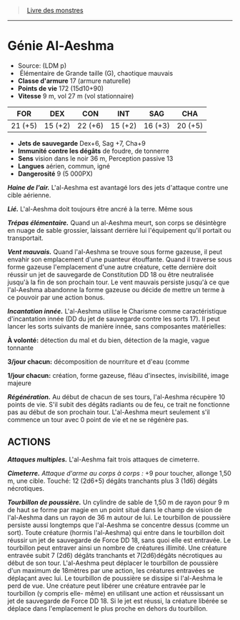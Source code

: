 ﻿> [Livre des monstres](tome_of_beasts.md)

---

# Génie Al-Aeshma

- Source: (LDM p)
-  Élémentaire de Grande taille (G), chaotique mauvais
- **Classe d'armure** 17 (armure naturelle)
- **Points de vie** 172 (15d10+90)
- **Vitesse** 9 m, vol 27 m (vol stationnaire)

|FOR|DEX|CON|INT|SAG|CHA|
|---|---|---|---|---|---|
|21 (+5)|15 (+2)|22 (+6)|15 (+2)|16 (+3)|20 (+5)|

- **Jets de sauvegarde** Dex+6, Sag +7, Cha+9
- **Immunité contre les dégâts** de foudre, de tonnerre
- **Sens** vision dans le noir 36 m, Perception passive 13
- **Langues** aérien, commun, igné
- **Dangerosité** 9 (5 000PX)

**_Haine de l'air._** L'al-Aeshma est avantagé lors des jets d'attaque contre une cible aérienne.

**_Lié._** L'al-Aeshma doit toujours être ancré à la terre. Même sous

**_Trépas élémentaire._** Quand un al-Aeshma meurt, son corps se désintègre en nuage de sable grossier, laissant derrière lui l'équipement qu'il portait ou transportait.

**_Vent mauvais._** Quand l'al-Aeshma se trouve sous forme gazeuse, il peut envahir son emplacement d'une puanteur étouffante. Quand il traverse sous forme gazeuse l'emplacement d'une autre créature, cette dernière doit réussir un jet de sauvegarde de Constitution DD 18 ou être neutralisée jusqu'à la fin de son prochain tour. Le vent mauvais persiste jusqu'à ce que l'al-Aeshma abandonne la forme gazeuse ou décide de mettre un terme à ce pouvoir par une action bonus.

**_Incantation innée._** L'al-Aeshma utilise le Charisme comme caractéristique d'incantation innée (DD du jet de sauvegarde contre les sorts 17). Il peut lancer les sorts suivants de manière innée, sans composantes matérielles:

**À volonté:** détection du mal et du bien, détection de la magie, vague tonnante

**3/jour chacun:** décomposition de nourriture et d'eau (comme

**1/jour chacun:** création, forme gazeuse, fléau d'insectes, invisibilité, image majeure

**_Régénération._** Au début de chacun de ses tours, l'al-Aeshma récupère 10 points de vie. S'il subit des dégâts radiants ou de feu, ce trait ne fonctionne pas au début de son prochain tour. L'al-Aeshma meurt seulement s'il commence un tour avec 0 point de vie et ne se régénère pas.

## ACTIONS

**_Attaques multiples._** L'al-Aeshma fait trois attaques de cimeterre.

**_Cimeterre._** _Attaque d'arme au corps à corps :_ +9 pour toucher, allonge 1,50 m, une cible. Touché: 12 (2d6+5) dégâts tranchants plus 3 (1d6) dégâts nécrotiques.

**_Tourbillon de poussière._** Un cylindre de sable de 1,50 m de rayon pour 9 m de haut se forme par magie en un point situé dans le champ de vision de l'al-Aeshma dans un rayon de 36 m autour de lui. Le tourbillon de poussière persiste aussi longtemps que l'al-Aeshma se concentre dessus (comme un sort). Toute créature (hormis l'al-Aeshma) qui entre dans le tourbillon doit réussir un jet de sauvegarde de Force DD 18, sans quoi elle est entravée. Le tourbillon peut entraver ainsi un nombre de créatures illimité. Une créature entravée subit 7 (2d6) dégâts tranchants et 7(2d6)dégâts nécrotiques au début de son tour. L'al-Aeshma peut déplacer le tourbillon de poussière d'un maximum de 18mètres par une action, les créatures entravées se déplaçant avec lui. Le tourbillon de poussière se dissipe si l'al-Aeshma le perd de vue. Une créature peut libérer une créature entravée par le tourbillon (y compris elle- même) en utilisant une action et réussissant un jet de sauvegarde de Force DD 18. Si le jet est réussi, la créature libérée se déplace dans l'emplacement le plus proche en dehors du tourbillon.

